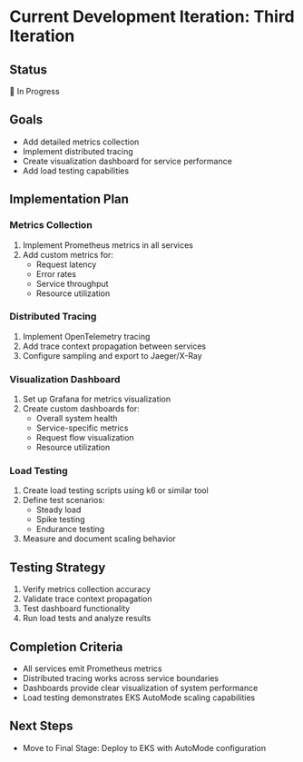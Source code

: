 # Current Development Iteration: Third Iteration

## Status
🔄 In Progress

## Goals
- Add detailed metrics collection
- Implement distributed tracing
- Create visualization dashboard for service performance
- Add load testing capabilities

## Implementation Plan

### Metrics Collection
1. Implement Prometheus metrics in all services
2. Add custom metrics for:
   - Request latency
   - Error rates
   - Service throughput
   - Resource utilization

### Distributed Tracing
1. Implement OpenTelemetry tracing
2. Add trace context propagation between services
3. Configure sampling and export to Jaeger/X-Ray

### Visualization Dashboard
1. Set up Grafana for metrics visualization
2. Create custom dashboards for:
   - Overall system health
   - Service-specific metrics
   - Request flow visualization
   - Resource utilization

### Load Testing
1. Create load testing scripts using k6 or similar tool
2. Define test scenarios:
   - Steady load
   - Spike testing
   - Endurance testing
3. Measure and document scaling behavior

## Testing Strategy
1. Verify metrics collection accuracy
2. Validate trace context propagation
3. Test dashboard functionality
4. Run load tests and analyze results

## Completion Criteria
- All services emit Prometheus metrics
- Distributed tracing works across service boundaries
- Dashboards provide clear visualization of system performance
- Load testing demonstrates EKS AutoMode scaling capabilities

## Next Steps
- Move to Final Stage: Deploy to EKS with AutoMode configuration
